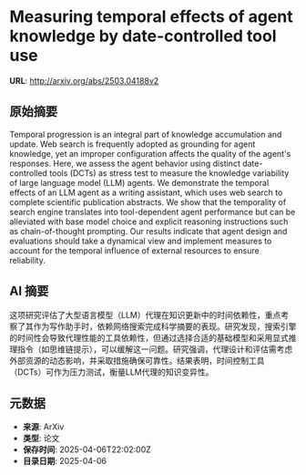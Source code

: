# Measuring temporal effects of agent knowledge by date-controlled tool use

**URL**: http://arxiv.org/abs/2503.04188v2

## 原始摘要

Temporal progression is an integral part of knowledge accumulation and
update. Web search is frequently adopted as grounding for agent knowledge, yet
an improper configuration affects the quality of the agent's responses. Here,
we assess the agent behavior using distinct date-controlled tools (DCTs) as
stress test to measure the knowledge variability of large language model (LLM)
agents. We demonstrate the temporal effects of an LLM agent as a writing
assistant, which uses web search to complete scientific publication abstracts.
We show that the temporality of search engine translates into tool-dependent
agent performance but can be alleviated with base model choice and explicit
reasoning instructions such as chain-of-thought prompting. Our results indicate
that agent design and evaluations should take a dynamical view and implement
measures to account for the temporal influence of external resources to ensure
reliability.


## AI 摘要

这项研究评估了大型语言模型（LLM）代理在知识更新中的时间依赖性，重点考察了其作为写作助手时，依赖网络搜索完成科学摘要的表现。研究发现，搜索引擎的时间性会导致代理性能的工具依赖性，但通过选择合适的基础模型和采用显式推理指令（如思维链提示），可以缓解这一问题。研究强调，代理设计和评估需考虑外部资源的动态影响，并采取措施确保可靠性。结果表明，时间控制工具（DCTs）可作为压力测试，衡量LLM代理的知识变异性。

## 元数据

- **来源**: ArXiv
- **类型**: 论文
- **保存时间**: 2025-04-06T22:02:00Z
- **目录日期**: 2025-04-06
